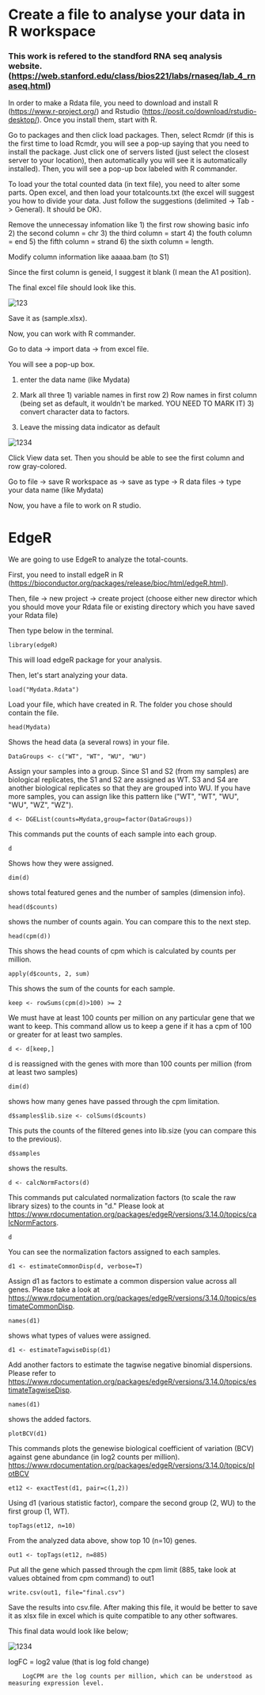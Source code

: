 # Create a file to analyse your data in R workspace
### This work is refered to the standford RNA seq analysis website. (https://web.stanford.edu/class/bios221/labs/rnaseq/lab_4_rnaseq.html)
In order to make a Rdata file, you need to download and install R (https://www.r-project.org/) and Rstudio (https://posit.co/download/rstudio-desktop/).
Once you install them, start with R.


Go to packages and then click load packages. Then, select Rcmdr (if this is the first time to load Rcmdr, you will see a pop-up saying that you need to install the package. Just click one of servers listed (just select the closest server to your location), then automatically you will see it is automatically installed).
Then, you will see a pop-up box labeled with R commander. 


To load your the total counted data (in text file), you need to alter some parts.
Open excel, and then load your totalcounts.txt (the excel will suggest you how to divide your data. Just follow the suggestions (delimited -> Tab -> General). It should be OK).


Remove the unnecessay infomation like 1) the first row showing basic info 2) the second column = chr 3) the third column = start 4) the fouth column = end 5) the fifth column = strand 6) the sixth column = length. 


Modify column information like aaaaa.bam (to S1)


Since the first column is geneid, I suggest it blank (I mean the A1 position).


The final excel file should look like this.



![123](https://user-images.githubusercontent.com/105310312/210405420-99a88765-1d46-4daa-96de-9ec1c8eba797.png)

Save it as (sample.xlsx).


Now, you can work with R commander.


Go to data -> import data -> from excel file.

You will see a pop-up box.


1) enter the data name (like Mydata)


2) Mark all three 1) variable names in first row 2) Row names in first column (being set as default, it wouldn't be marked. YOU NEED TO MARK IT) 3) convert character data to factors.

3) Leave the missing data indicator as default <empty cell>  

  
  
 ![1234](https://user-images.githubusercontent.com/105310312/210407051-ac6d6d00-e4a7-45ed-8f5b-1b95530034e1.png)

  
Click View data set. Then you should be able to see the first column and row gray-colored.
  
  
Go to file -> save R workspace as -> save as type -> R data files -> type your data name (like Mydata) 
  
  
Now, you have a file to work on R studio.
  

# EdgeR
  
We are going to use EdgeR to analyze the total-counts.
  
First, you need to install edgeR in R (https://bioconductor.org/packages/release/bioc/html/edgeR.html).

  Then, file -> new project -> create project (choose either new director which you should move your Rdata file or existing directory which you have saved your Rdata file)
  
  Then type below in the terminal.
``` 
library(edgeR)
```
This will load edgeR package for your analysis.
  
  
Then, let's start analyzing your data.
  

  ```
  load("Mydata.Rdata")
  ```
Load your file, which have created in R. The folder you chose should contain the file.
  ```
  head(Mydata)
  ```
Shows the head data (a several rows) in your file.  
  ```
  DataGroups <- c("WT", "WT", "WU", "WU")
  ```
Assign your samples into a group. Since S1 and S2 (from my samples) are biological replicates, the S1 and S2 are assigned as WT.
S3 and S4 are another biological replicates so that they are grouped into WU. If you have more samples, you can assign like this pattern like ("WT", "WT", "WU", "WU", "WZ", "WZ").
                
```
d <- DGEList(counts=Mydata,group=factor(DataGroups))
```
This commands put the counts of each sample into each group.
```
d
```
Shows how they were assigned.
```
dim(d)
```
shows total featured genes and the number of samples (dimension info).
```
head(d$counts)
```
shows the number of counts again. You can compare this to the next step. 
```
head(cpm(d))
```
This shows the head counts of cpm which is calculated by counts per million. 
```
apply(d$counts, 2, sum)
```
This shows the sum of the counts for each sample.
```
keep <- rowSums(cpm(d)>100) >= 2
```
We must have at least 100 counts per million on any particular gene that we want to keep. This command allow us to keep a gene if it has a cpm of 100 or greater for at least two samples.
 
```
d <- d[keep,]
```
d is reassigned with the genes with more than 100 counts per million (from at least two samples)      
```
dim(d)
```
shows how many genes have passed through the cpm limitation.    
```
d$samples$lib.size <- colSums(d$counts)
```
This puts the counts of the filtered genes into lib.size (you can compare this to the previous).   
```
d$samples
```
shows the results.  
```
d <- calcNormFactors(d)
```
This commands put calculated normalization factors (to scale the raw library sizes) to the counts in "d."
Please look at https://www.rdocumentation.org/packages/edgeR/versions/3.14.0/topics/calcNormFactors.
     
```
d
```
You can see the normalization factors assigned to each samples.
     
```
d1 <- estimateCommonDisp(d, verbose=T)
```
Assign d1 as factors to estimate a common dispersion value across all genes.
Please take a look at https://www.rdocumentation.org/packages/edgeR/versions/3.14.0/topics/estimateCommonDisp.  
```
names(d1)
```
shows what types of values were assigned.  
```
d1 <- estimateTagwiseDisp(d1)
```
Add another factors to estimate the tagwise negative binomial dispersions.
Please refer to https://www.rdocumentation.org/packages/edgeR/versions/3.14.0/topics/estimateTagwiseDisp.      
```
names(d1)
```
shows the added factors.      
```
plotBCV(d1)
```
This commands plots the genewise biological coefficient of variation (BCV) against gene abundance (in log2 counts per million).      
https://www.rdocumentation.org/packages/edgeR/versions/3.14.0/topics/plotBCV      
```
et12 <- exactTest(d1, pair=c(1,2))
```
Using d1 (various statistic factor), compare the second group (2, WU) to the first group (1, WT).  
```
topTags(et12, n=10)
```
From the analyzed data above, show top 10 (n=10) genes.  
```
out1 <- topTags(et12, n=885)
```
Put all the gene which passed through the cpm limit (885, take look at values obtained from cpm command) to out1         
```
write.csv(out1, file="final.csv")
```
Save the results into csv.file.
After making this file, it would be better to save it as xlsx file in excel which is quite compatible to any other softwares.

This final data would look like below;
    
![1234](https://user-images.githubusercontent.com/105310312/210437203-41db0b5a-5a1e-4b38-b346-c4a521d4a33b.png)



        
 logFC = log2 value (that is log fold change)
        
        
        LogCPM are the log counts per million, which can be understood as measuring expression level.
 
 
